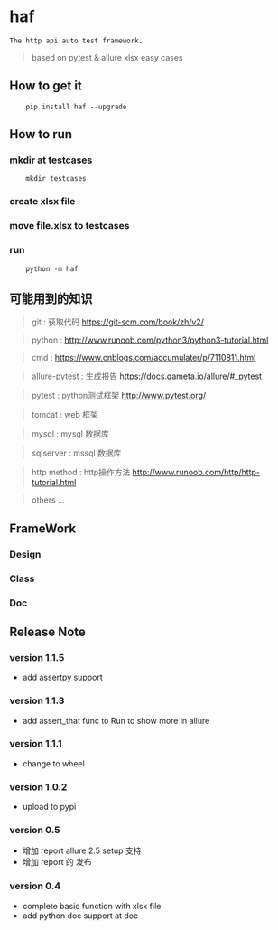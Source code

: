 # haf

    The http api auto test framework. 

> based on pytest & allure
> xlsx easy cases

## How to get it

```shell
    pip install haf --upgrade
```

## How to run

### mkdir at testcases

```shell
    mkdir testcases
```

### create xlsx file 

### move file.xlsx to testcases

### run 

```shell
    python -m haf
```

## 可能用到的知识

> git : 获取代码 https://git-scm.com/book/zh/v2/

> python : http://www.runoob.com/python3/python3-tutorial.html

> cmd : https://www.cnblogs.com/accumulater/p/7110811.html

> allure-pytest : 生成报告 https://docs.qameta.io/allure/#_pytest

> pytest : python测试框架 http://www.pytest.org/

> tomcat : web 框架

> mysql : mysql 数据库

> sqlserver : mssql 数据库

> http method : http操作方法 http://www.runoob.com/http/http-tutorial.html

> others ... 



## FrameWork 

### Design

### Class

### Doc

## Release Note

### version 1.1.5

* add assertpy support


### version 1.1.3

* add assert_that func to Run to show more in allure

### version 1.1.1

* change to wheel 

### version 1.0.2

* upload to pypi

### version 0.5

* 增加 report allure 2.5 setup 支持
* 增加 report 的 发布


### version 0.4

* complete basic function with xlsx file 
* add python doc support at doc 